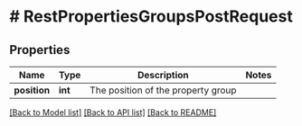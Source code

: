 # # RestPropertiesGroupsPostRequest

## Properties

Name | Type | Description | Notes
------------ | ------------- | ------------- | -------------
**position** | **int** | The position of the property group |

[[Back to Model list]](../../README.md#models) [[Back to API list]](../../README.md#endpoints) [[Back to README]](../../README.md)

